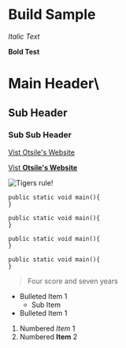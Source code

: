 # Build Sample


_Italic Text_

**Bold Test**

# Main Header\

## Sub Header

### Sub Sub Header

[Vist Otsile's Website](www.otsilekole.co.za)


[Vist **Otsile's Website**](www.otsilekole.co.za)

![Tigers rule!](https//upload.wikimedia.org/wikipedia/commons/5/56/Tiger.50.jpg)

```
public static void main(){
}
```

```
public static void main(){
}
```
```
public static void main(){
}
```
```
public static void main(){
}
```
> Four score and seven years

- Bulleted Item 1
  - Sub Item
- Bulleted Item 1

1. Numbered _Item_ 1
2. Numbered **Item** 2
